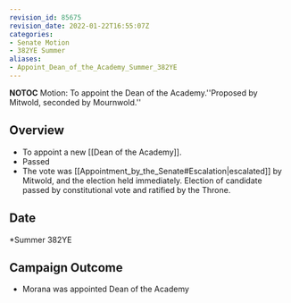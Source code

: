 ```yaml
---
revision_id: 85675
revision_date: 2022-01-22T16:55:07Z
categories:
- Senate Motion
- 382YE Summer
aliases:
- Appoint_Dean_of_the_Academy_Summer_382YE
---
```



__NOTOC__
Motion: To appoint the Dean of the Academy.''Proposed by Mitwold, seconded by Mournwold.''
## Overview
* To appoint a new [[Dean of the Academy]].
* Passed
* The vote was [[Appointment_by_the_Senate#Escalation|escalated]] by Mitwold, and the election held immediately. Election of candidate passed by constitutional vote and ratified by the Throne.
## Date
*Summer 382YE
## Campaign Outcome
* Morana was appointed Dean of the Academy